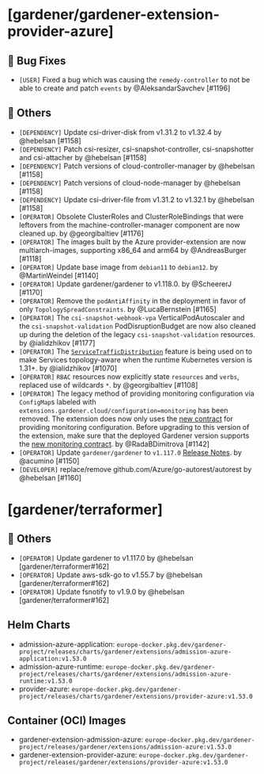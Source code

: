 # [gardener/gardener-extension-provider-azure]

## 🐛 Bug Fixes

- `[USER]` Fixed a bug which was causing the `remedy-controller` to not be able to create and patch `events` by @AleksandarSavchev [#1196]
## 🏃 Others

- `[DEPENDENCY]` Update csi-driver-disk from v1.31.2 to v1.32.4 by @hebelsan [#1158]
- `[DEPENDENCY]` Patch csi-resizer, csi-snapshot-controller, csi-snapshotter and csi-attacher by @hebelsan [#1158]
- `[DEPENDENCY]` Patch versions of cloud-controller-manager by @hebelsan [#1158]
- `[DEPENDENCY]` Patch versions of cloud-node-manager by @hebelsan [#1158]
- `[DEPENDENCY]` Update csi-driver-file from v1.31.2 to v1.32.1 by @hebelsan [#1158]
- `[OPERATOR]` Obsolete ClusterRoles and ClusterRoleBindings that were leftovers from the machine-controller-manager component are now cleaned up. by @georgibaltiev [#1176]
- `[OPERATOR]` The images built by the Azure provider-extension are now multiarch-images, supporting x86_64 and arm64 by @AndreasBurger [#1118]
- `[OPERATOR]` Update base image from `debian11` to `debian12`. by @MartinWeindel [#1140]
- `[OPERATOR]` Update gardener/gardener to v1.118.0. by @ScheererJ [#1170]
- `[OPERATOR]` Remove the `podAntiAffinity` in the deployment in favor of only `TopologySpreadConstraints`. by @LucaBernstein [#1165]
- `[OPERATOR]` The `csi-snapshot-webhook-vpa` VerticalPodAutoscaler and the `csi-snapshot-validation` PodDisruptionBudget are now also cleaned up during the deletion of the legacy `csi-snapshot-validation` resources. by @ialidzhikov [#1177]
- `[OPERATOR]` The [`ServiceTrafficDistribution`](https://kubernetes.io/docs/reference/networking/virtual-ips/#traffic-distribution) feature is being used on to make Services topology-aware when the runtime Kubernetes version is 1.31+. by @ialidzhikov [#1070]
- `[OPERATOR]` `RBAC` resources now explicitly state `resources` and `verbs`, replaced use of wildcards `*`. by @georgibaltiev [#1108]
- `[OPERATOR]` The legacy method of providing monitoring configuration via `ConfigMap`s labeled with `extensions.gardener.cloud/configuration=monitoring` has been removed. The extension does now only uses the [new contract](https://github.com/gardener/gardener/blob/v1.101.1/docs/extensions/logging-and-monitoring.md#monitoring) for providing monitoring configuration. Before upgrading to this version of the extension, make sure that the deployed Gardener version supports the [new monitoring contract](https://github.com/gardener/gardener/blob/v1.101.1/docs/extensions/logging-and-monitoring.md#monitoring). by @RadaBDimitrova [#1142]
- `[OPERATOR]` Update `gardener/gardener` to `v1.117.0` [Release Notes](https://github.com/gardener/gardener/releases/tag/v1.117.0). by @acumino [#1150]
- `[DEVELOPER]` replace/remove github.com/Azure/go-autorest/autorest by @hebelsan [#1160]
# [gardener/terraformer]

## 🏃 Others

- `[OPERATOR]` Update gardener to v1.117.0 by @hebelsan [gardener/terraformer#162]
- `[OPERATOR]` Update aws-sdk-go to v1.55.7 by @hebelsan [gardener/terraformer#162]
- `[OPERATOR]` Update fsnotify to v1.9.0 by @hebelsan [gardener/terraformer#162]

## Helm Charts
- admission-azure-application: `europe-docker.pkg.dev/gardener-project/releases/charts/gardener/extensions/admission-azure-application:v1.53.0`
- admission-azure-runtime: `europe-docker.pkg.dev/gardener-project/releases/charts/gardener/extensions/admission-azure-runtime:v1.53.0`
- provider-azure: `europe-docker.pkg.dev/gardener-project/releases/charts/gardener/extensions/provider-azure:v1.53.0`
## Container (OCI) Images
- gardener-extension-admission-azure: `europe-docker.pkg.dev/gardener-project/releases/gardener/extensions/admission-azure:v1.53.0`
- gardener-extension-provider-azure: `europe-docker.pkg.dev/gardener-project/releases/gardener/extensions/provider-azure:v1.53.0`
